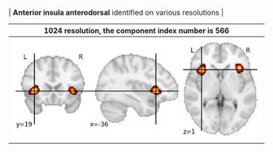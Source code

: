 


| **Anterior insula anterodorsal** identified on various resolutions |

| 1024 resolution, the component index number is 566|  
|:---:|  
| ![Component 1024](../1024/final/566.jpg "From component 1024: Anterior insula anterodorsal") |